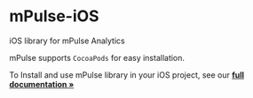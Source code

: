 # mPulse-iOS
iOS library for mPulse Analytics

mPulse supports `CocoaPods` for easy installation.

To Install and use mPulse library in your iOS project, see our **[full documentation »](https://developer.akamai.com/api/web_performance/mpulse_beacon/v2.html#ios)**
